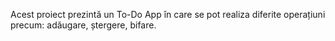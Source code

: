 Acest proiect prezintă un To-Do App în care se pot realiza diferite operațiuni precum: adăugare, ștergere, bifare.
